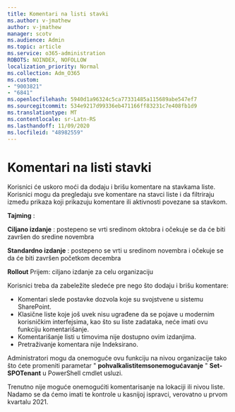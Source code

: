 ```yaml
---
title: Komentari na listi stavki
ms.author: v-jmathew
author: v-jmathew
manager: scotv
ms.audience: Admin
ms.topic: article
ms.service: o365-administration
ROBOTS: NOINDEX, NOFOLLOW
localization_priority: Normal
ms.collection: Adm_O365
ms.custom:
- "9003821"
- "6841"
ms.openlocfilehash: 5940d1a96324c5ca77331485a115689abe547ef7
ms.sourcegitcommit: 534e9217d99336eb471166ff83231c7e408fb1d9
ms.translationtype: MT
ms.contentlocale: sr-Latn-RS
ms.lasthandoff: 11/09/2020
ms.locfileid: "48982559"
---
```

# <a name="comments-on-list-items"></a>Komentari na listi stavki

Korisnici će uskoro moći da dodaju i brišu komentare na stavkama liste. Korisnici mogu da pregledaju sve komentare na stavci liste i da filtriraju između prikaza koji prikazuju komentare ili aktivnosti povezane sa stavkom.

**Tajming** :

**Ciljano izdanje** : postepeno se vrti sredinom oktobra i očekuje se da će biti završen do sredine novembra

**Standardno izdanje** : postepeno se vrti u sredinom novembra i očekuje se da će biti završen početkom decembra

**Rollout** Prijem: ciljano izdanje za celu organizaciju

Korisnici treba da zabeležite sledeće pre nego što dodaju i brišu komentare:

- Komentari slede postavke dozvola koje su svojstvene u sistemu SharePoint.
- Klasične liste koje još uvek nisu ugrađene da se pojave u modernim korisničkim interfejsima, kao što su liste zadataka, neće imati ovu funkciju komentarišanje.
- Komentarišanje listi u timovima nije dostupno ovim izdanjima.
- Pretraživanje komentara nije Indeksirano.

Administratori mogu da onemoguće ovu funkciju na nivou organizacije tako što ćete promeniti parametar " **pohvalkalistitemsonemogućavanje** " **Set-SPOTenant** u PowerShell cmdlet usluzi.

Trenutno nije moguće onemogućiti komentarisanje na lokaciji ili nivou liste. Nadamo se da ćemo imati te kontrole u kasnijoj ispravci, verovatno u prvom kvartalu 2021.
